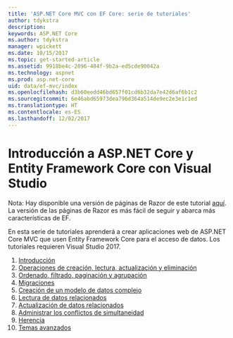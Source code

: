 ```yaml
---
title: 'ASP.NET Core MVC con EF Core: serie de tutoriales'
author: tdykstra
description: 
keywords: ASP.NET Core
ms.author: tdykstra
manager: wpickett
ms.date: 10/15/2017
ms.topic: get-started-article
ms.assetid: 9918be4c-2096-404f-9b2a-ed5cde90042a
ms.technology: aspnet
ms.prod: asp.net-core
uid: data/ef-mvc/index
ms.openlocfilehash: d3b60eedd46bd657f01cd6b32da7e42d6af6b1c2
ms.sourcegitcommit: 6e46abd65973dea796d364a514de9ec2e3e1c1ed
ms.translationtype: HT
ms.contentlocale: es-ES
ms.lasthandoff: 12/02/2017
---
```

# <a name="getting-started-with-aspnet-core-and-entity-framework-core-using-visual-studio"></a>Introducción a ASP.NET Core y Entity Framework Core con Visual Studio

Nota: Hay disponible una versión de páginas de Razor de este tutorial [aquí](xref:data/ef-rp/intro). La versión de las páginas de Razor es más fácil de seguir y abarca más características de EF.

En esta serie de tutoriales aprenderá a crear aplicaciones web de ASP.NET Core MVC que usen Entity Framework Core para el acceso de datos. Los tutoriales requieren Visual Studio 2017.

1. [Introducción](intro.md)
2. [Operaciones de creación, lectura, actualización y eliminación](crud.md)
3. [Ordenado, filtrado, paginación y agrupación](sort-filter-page.md)
4. [Migraciones](migrations.md)
5. [Creación de un modelo de datos complejo](complex-data-model.md)
6. [Lectura de datos relacionados](read-related-data.md)
7. [Actualización de datos relacionados](update-related-data.md)
8. [Administrar los conflictos de simultaneidad](concurrency.md)
9. [Herencia](inheritance.md)
10. [Temas avanzados](advanced.md)
